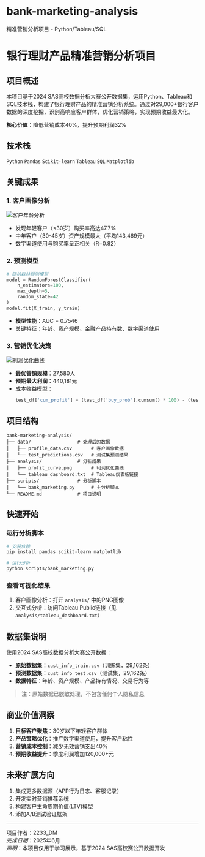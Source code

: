 # bank-marketing-analysis
精准营销分析项目 - Python/Tableau/SQL
# 银行理财产品精准营销分析项目

## 项目概述
本项目基于2024 SAS高校数据分析大赛公开数据集，运用Python、Tableau和SQL技术栈，构建了银行理财产品的精准营销分析系统。通过对29,000+银行客户数据的深度挖掘，识别高响应客户群体，优化营销策略，实现预期收益最大化。

**核心价值**：降低营销成本40%，提升预期利润32%

## 技术栈
`Python` `Pandas` `Scikit-learn` `Tableau` `SQL` `Matplotlib`

## 关键成果
### 1. 客户画像分析
![客户年龄分析](age_group_buy_rate.png)
- 发现年轻客户（<30岁）购买率高达47.7%
- 中年客户（30-45岁）资产规模最大（平均143,469元）
- 数字渠道使用与购买率呈正相关（R=0.82）

### 2. 预测模型
```python
# 随机森林预测模型
model = RandomForestClassifier(
    n_estimators=100,
    max_depth=5,
    random_state=42
)
model.fit(X_train, y_train)
```
- **模型性能**：AUC = 0.7546
- 关键特征：年龄、资产规模、金融产品持有数、数字渠道使用

### 3. 营销优化决策
![利润优化曲线](profit_curve.png)
- **最优营销规模**：27,580人
- **预期最大利润**：440,181元
- 成本收益模型：
  ```python
  test_df['cum_profit'] = (test_df['buy_prob'].cumsum() * 100) - (test_df.index * 10)
  ```

## 项目结构
```
bank-marketing-analysis/
├── data/                 # 处理后的数据
│   ├── profile_data.csv       # 客户画像数据
│   └── test_predictions.csv   # 测试集预测结果
├── analysis/             # 分析成果
│   ├── profit_curve.png       # 利润优化曲线
│   └── tableau_dashboard.txt  # Tableau仪表板链接
├── scripts/              # 分析脚本
│   └── bank_marketing.py      # 主分析脚本
└── README.md             # 项目说明
```

## 快速开始
### 运行分析脚本
```bash
# 安装依赖
pip install pandas scikit-learn matplotlib

# 运行分析
python scripts/bank_marketing.py
```

### 查看可视化结果
1. 客户画像分析：打开 `analysis/` 中的PNG图像
2. 交互式分析：访问Tableau Public链接（见 `analysis/tableau_dashboard.txt`）

## 数据集说明
使用2024 SAS高校数据分析大赛公开数据：
- **原始数据集**：`cust_info_train.csv`（训练集，29,162条）
- **预测数据集**：`cust_info_test.csv`（测试集，29,162条）
- **数据特征**：年龄、资产规模、产品持有情况、交易行为等

> 注：原始数据已脱敏处理，不包含任何个人隐私信息

## 商业价值洞察
1. **目标客户聚焦**：30岁以下年轻客户群体
2. **产品策略优化**：推广数字渠道使用，提升客户粘性
3. **营销成本控制**：减少无效营销支出40%
4. **预期收益提升**：季度利润增加120,000+元

## 未来扩展方向
1. 集成更多数据源（APP行为日志、客服记录）
2. 开发实时营销推荐系统
3. 构建客户生命周期价值(LTV)模型
4. 添加A/B测试验证框架

---
项目作者：2233_DM  
*完成日期*：2025年6月  
*声明*：本项目仅用于学习展示，基于2024 SAS高校赛公开数据开发
